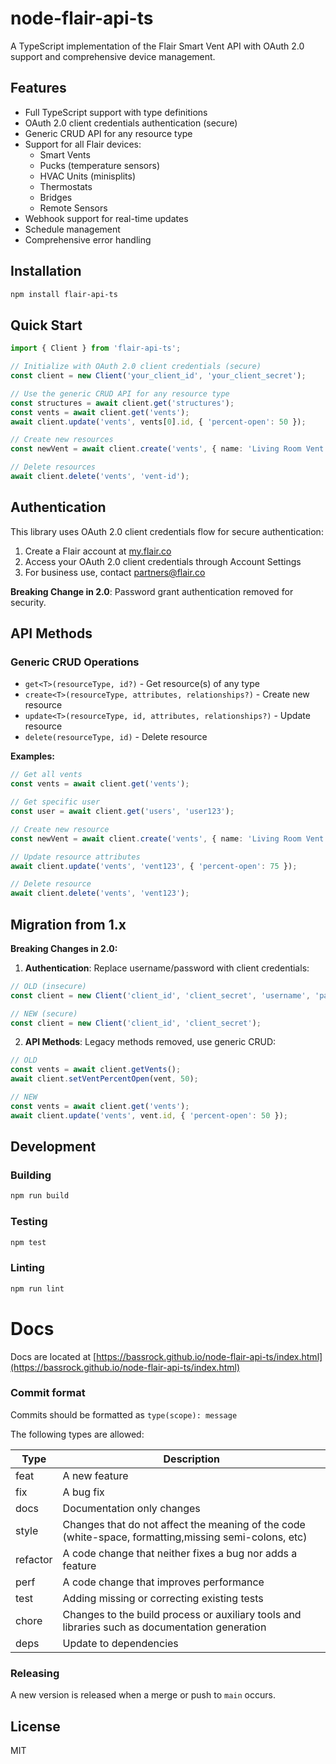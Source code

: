 # node-flair-api-ts

A TypeScript implementation of the Flair Smart Vent API with OAuth 2.0 support and comprehensive device management.

## Features

- Full TypeScript support with type definitions
- OAuth 2.0 client credentials authentication (secure)
- Generic CRUD API for any resource type
- Support for all Flair devices:
  - Smart Vents
  - Pucks (temperature sensors)  
  - HVAC Units (minisplits)
  - Thermostats
  - Bridges
  - Remote Sensors
- Webhook support for real-time updates
- Schedule management
- Comprehensive error handling

## Installation

```bash
npm install flair-api-ts
```

## Quick Start

```typescript
import { Client } from 'flair-api-ts';

// Initialize with OAuth 2.0 client credentials (secure)
const client = new Client('your_client_id', 'your_client_secret');

// Use the generic CRUD API for any resource type
const structures = await client.get('structures');
const vents = await client.get('vents');
await client.update('vents', vents[0].id, { 'percent-open': 50 });

// Create new resources
const newVent = await client.create('vents', { name: 'Living Room Vent' });

// Delete resources
await client.delete('vents', 'vent-id');
```

## Authentication

This library uses OAuth 2.0 client credentials flow for secure authentication:

1. Create a Flair account at [my.flair.co](https://my.flair.co)
2. Access your OAuth 2.0 client credentials through Account Settings
3. For business use, contact [partners@flair.co](mailto:partners@flair.co)

**Breaking Change in 2.0**: Password grant authentication removed for security.

## API Methods

### Generic CRUD Operations
- `get<T>(resourceType, id?)` - Get resource(s) of any type
- `create<T>(resourceType, attributes, relationships?)` - Create new resource  
- `update<T>(resourceType, id, attributes, relationships?)` - Update resource
- `delete(resourceType, id)` - Delete resource

**Examples:**
```typescript
// Get all vents
const vents = await client.get('vents');

// Get specific user
const user = await client.get('users', 'user123');

// Create new resource
const newVent = await client.create('vents', { name: 'Living Room Vent' });

// Update resource attributes
await client.update('vents', 'vent123', { 'percent-open': 75 });

// Delete resource
await client.delete('vents', 'vent123');
```

## Migration from 1.x

**Breaking Changes in 2.0:**

1. **Authentication**: Replace username/password with client credentials:
```typescript
// OLD (insecure)
const client = new Client('client_id', 'client_secret', 'username', 'password');

// NEW (secure)
const client = new Client('client_id', 'client_secret');
```

2. **API Methods**: Legacy methods removed, use generic CRUD:
```typescript
// OLD
const vents = await client.getVents();
await client.setVentPercentOpen(vent, 50);

// NEW
const vents = await client.get('vents');
await client.update('vents', vent.id, { 'percent-open': 50 });
```

## Development

### Building
```bash
npm run build
```

### Testing
```bash
npm test
```

### Linting
```bash
npm run lint
```

# Docs

Docs are located at [https://bassrock.github.io/node-flair-api-ts/index.html](https://bassrock.github.io/node-flair-api-ts/index.html)

### Commit format

Commits should be formatted as `type(scope): message`

The following types are allowed:

| Type     | Description                                                                                           |
| -------- | ----------------------------------------------------------------------------------------------------- |
| feat     | A new feature                                                                                         |
| fix      | A bug fix                                                                                             |
| docs     | Documentation only changes                                                                            |
| style    | Changes that do not affect the meaning of the code (white-space, formatting,missing semi-colons, etc) |
| refactor | A code change that neither fixes a bug nor adds a feature                                             |
| perf     | A code change that improves performance                                                               |
| test     | Adding missing or correcting existing tests                                                           |
| chore    | Changes to the build process or auxiliary tools and libraries such as documentation generation        |
| deps     | Update to dependencies                                                                                |

### Releasing

A new version is released when a merge or push to `main` occurs.

## License

MIT